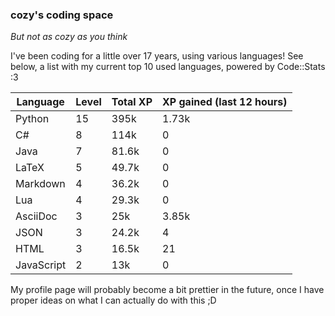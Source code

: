 ### cozy's coding space
*But not as cozy as you think*

I've been coding for a little over 17 years, using various languages! See below, a list with my current top 10 used languages, powered by Code::Stats :3
    
| Language | Level | Total XP | XP gained (last 12 hours) |
| --- | --- | --- | --- |
| Python | 15 | 395k | 1.73k |
| C# | 8 | 114k | 0 |
| Java | 7 | 81.6k | 0 |
| LaTeX | 5 | 49.7k | 0 |
| Markdown | 4 | 36.2k | 0 |
| Lua | 4 | 29.3k | 0 |
| AsciiDoc | 3 | 25k | 3.85k |
| JSON | 3 | 24.2k | 4 |
| HTML | 3 | 16.5k | 21 |
| JavaScript | 2 | 13k | 0 |
    
My profile page will probably become a bit prettier in the future, once I have proper ideas on what I can actually do with this ;D